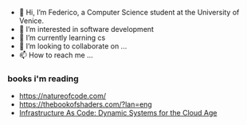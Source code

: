 - 👋 Hi, I’m Federico, a Computer Science student at the University of Venice.
- 👀 I’m interested in software development
- 🌱 I’m currently learning cs
- 💞️ I’m looking to collaborate on ...
- 📫 How to reach me ...
### books i'm reading
- https://natureofcode.com/
- https://thebookofshaders.com/?lan=eng
- [Infrastructure As Code: Dynamic Systems for the Cloud Age](https://www.amazon.it/dp/1098114671/?coliid=IAQA5APU5HL1G&colid=2G7US9UB3V5DC&psc=1&ref_=lv_ov_lig_dp_it)

<!---
chicco4/chicco4 is a ✨ special ✨ repository because its `README.md` (this file) appears on your GitHub profile.
You can click the Preview link to take a look at your changes.
--->
